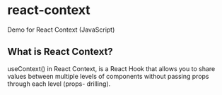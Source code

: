 # react-context
Demo for React Context (JavaScript)

## What is React Context?
useContext() in React Context, is a React Hook that allows you to share values between multiple levels of components without passing props through each level (props- drilling).